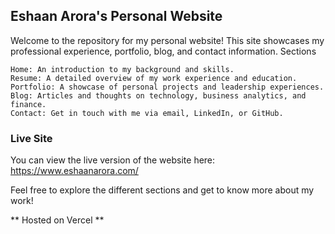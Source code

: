 ## Eshaan Arora's Personal Website ## 

Welcome to the repository for my personal website! This site showcases my professional experience, portfolio, blog, and contact information.
Sections

    Home: An introduction to my background and skills.
    Resume: A detailed overview of my work experience and education.
    Portfolio: A showcase of personal projects and leadership experiences.
    Blog: Articles and thoughts on technology, business analytics, and finance.
    Contact: Get in touch with me via email, LinkedIn, or GitHub.

### Live Site ###

You can view the live version of the website here: https://www.eshaanarora.com/

Feel free to explore the different sections and get to know more about my work!

** Hosted on Vercel **
